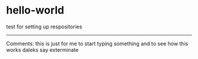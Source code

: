 # hello-world
test for setting up respositories
********
Comments:  this is just for me to start typing something and to see how this works
daleks say exterminate
